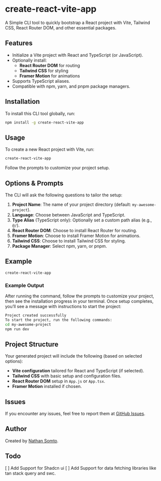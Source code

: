 # create-react-vite-app

A Simple CLI tool to quickly bootstrap a React project with Vite, Tailwind CSS, React Router DOM, and other essential packages.

## Features

- Initialize a Vite project with React and TypeScript (or JavaScript).
- Optionally install:
  - **React Router DOM** for routing
  - **Tailwind CSS** for styling
  - **Framer Motion** for animations
- Supports TypeScript aliases.
- Compatible with npm, yarn, and pnpm package managers.

## Installation

To install this CLI tool globally, run:

```bash
npm install -g create-react-vite-app
```

## Usage

To create a new React project with Vite, run:

```bash
create-react-vite-app
```

Follow the prompts to customize your project setup.

## Options & Prompts

The CLI will ask the following questions to tailor the setup:

1. **Project Name**: The name of your project directory (default: `my-awesome-project`).
2. **Language**: Choose between JavaScript and TypeScript.
3. **Type Alias** (TypeScript only): Optionally set a custom path alias (e.g., `@/`).
4. **React Router DOM**: Choose to install React Router for routing.
5. **Framer Motion**: Choose to install Framer Motion for animations.
6. **Tailwind CSS**: Choose to install Tailwind CSS for styling.
7. **Package Manager**: Select npm, yarn, or pnpm.

## Example

```bash
create-react-vite-app
```

### Example Output

After running the command, follow the prompts to customize your project, then see the installation progress in your terminal. Once setup completes, you’ll see a message with instructions to start the project:

```bash
Project created successfully
To start the project, run the following commands:
cd my-awesome-project
npm run dev
```

## Project Structure

Your generated project will include the following (based on selected options):

- **Vite configuration** tailored for React and TypeScript (if selected).
- **Tailwind CSS** with basic setup and configuration files.
- **React Router DOM** setup in `App.js` or `App.tsx`.
- **Framer Motion** installed if chosen.

## Issues

If you encounter any issues, feel free to report them at [GitHub Issues](https://github.com/Nathan-Somto/create-react-vite-app/issues).



## Author

Created by [Nathan Somto](https://github.com/Nathan-Somto).

## Todo
[ ] Add Support for Shadcn ui
[ ] Add Support for data fetching libraries like tan stack query and swc.